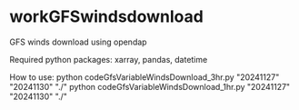 # workGFSwindsdownload
GFS winds download using opendap

Required python packages:
xarray, pandas, datetime

How to use:
python  codeGfsVariableWindsDownload_3hr.py  "20241127"  "20241130"  "./"
python  codeGfsVariableWindsDownload_1hr.py  "20241127"  "20241130"  "./"
